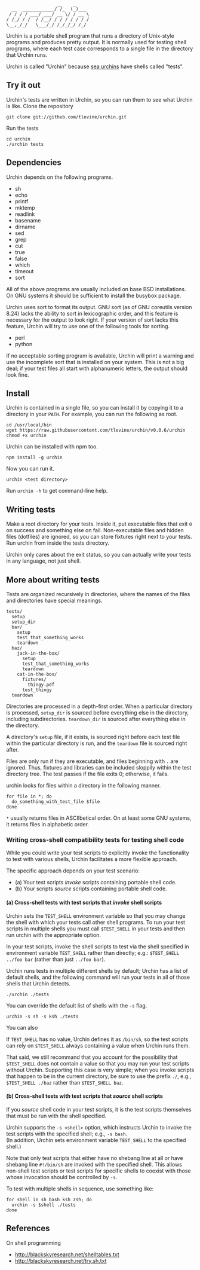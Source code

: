                        __    _     
      __  ____________/ /_  (_)___ 
     / / / / ___/ ___/ __ \/ / __ \
    / /_/ / /  / /__/ / / / / / / /
    \__,_/_/   \___/_/ /_/_/_/ /_/ 

Urchin is a portable shell program that runs a directory of Unix-style
programs and produces pretty output. It is normally used for testing
shell programs, where each test case corresponds to a single file in
the directory that Urchin runs.

Urchin is called "Urchin" because
[sea urchins](https://en.wikipedia.org/wiki/Sea_urchin)
have shells called "tests".

## Try it out
Urchin's tests are written in Urchin, so you can run them to see what Urchin
is like. Clone the repository

    git clone git://github.com/tlevine/urchin.git

Run the tests

    cd urchin
    ./urchin tests

## Dependencies
Urchin depends on the following programs.

* sh
* echo
* printf
* mktemp
* readlink
* basename
* dirname
* sed
* grep
* cut
* true
* false
* which
* timeout
* sort

All of the above programs are usually included on base BSD installations.
On GNU systems it should be sufficient to install the busybox package.

Urchin uses sort to format its output. GNU sort (as of GNU coreutils version
8.24) lacks the ability to sort in lexicographic order, and this feature is
necessary for the output to look right. If your version of sort lacks this
feature, Urchin will try to use one of the following tools for sorting.

* perl
* python

If no acceptable sorting program is available, Urchin will print a warning
and use the incomplete sort that is installed on your system. This is not a
big deal; if your test files all start with alphanumeric letters, the output
should look fine.

## Install
Urchin is contained in a single file, so you can install it by copying it to a
directory in your `PATH`. For example, you can run the following as root.

    cd /usr/local/bin
    wget https://raw.githubusercontent.com/tlevine/urchin/v0.0.6/urchin
    chmod +x urchin

Urchin can be installed with npm too.

    npm install -g urchin

Now you can run it.

    urchin <test directory>

Run `urchin -h` to get command-line help.

## Writing tests
Make a root directory for your tests. Inside it, put executable files that
exit `0` on success and something else on fail. Non-executable files and hidden
files (dotfiles) are ignored, so you can store fixtures right next to your
tests. Run urchin from inside the tests directory.

Urchin only cares about the exit status, so you can actually write your tests
in any language, not just shell.

## More about writing tests
Tests are organized recursively in directories, where the names of the files
and directories have special meanings.

    tests/
      setup
      setup_dir
      bar/
        setup
        test_that_something_works
        teardown
      baz/
        jack-in-the-box/
          setup
          test_that_something_works
          teardown
        cat-in-the-box/
          fixtures/
            thingy.pdf
          test_thingy
      teardown

Directories are processed in a depth-first order. When a particular directory
is processed, `setup_dir` is sourced before everything else in the directory,
including subdirectories. `teardown_dir` is sourced after everything else in
the directory.

A directory's `setup` file, if it exists, is sourced right before each test
file within the particular directory is run, and the `teardown` file is
sourced right after.

Files are only run if they are executable, and files beginning with `.` are
ignored. Thus, fixtures and libraries can be included sloppily within the test
directory tree. The test passes if the file exits 0; otherwise, it fails.

urchin looks for files within a directory in the following manner.

    for file in *; do
      do_something_with_test_file $file
    done

`*` usually returns files in ASCIIbetical order. On at least some GNU
systems, it returns files in alphabetic order.

### Writing cross-shell compatibility tests for testing shell code

While you could write your test scripts to explicitly invoke the functionality
to test with various shells, Urchin facilitates a more flexible approach.

The specific approach depends on your test scenario:

* (a) Your test scripts _invoke_ scripts containing portable shell code.
* (b) Your scripts _source_ scripts containing portable shell code.

#### (a) Cross-shell tests with test scripts that _invoke_ shell scripts
Urchin sets the `TEST_SHELL` environment variable so that you may change the
shell with which your tests call other shell programs. To run your test
scripts in multiple shells you must call `$TEST_SHELL` in your tests and then
run urchin with the appropriate option.

In your test scripts, invoke the shell scripts to test via the shell
specified in environment variable `TEST_SHELL` rather than directly;
e.g.: `$TEST_SHELL ../foo bar` (rather than just `../foo bar`).  

Urchin runs tests in multiple different shells by default; Urchin has a
list of default shells, and the following command will run your tests in
all of those shells that Urchin detects.

    ./urchin ./tests

You can override the default list of shells with the `-s` flag.

    urchin -s sh -s ksh ./tests

You can also 

If `TEST_SHELL` has no value, Urchin defines it as `/bin/sh`, so the test
scripts can rely on `$TEST_SHELL` always containing a value when Urchin runs
them.

That said, we still recommand that you account for the possibility that
`$TEST_SHELL` does not contain a value so that you may run your test scripts
without Urchin. Supporting this case is very simple; when you invoke scripts
that happen to be in the current directory, be sure to use the prefix `./`,
e.g., `$TEST_SHELL ./baz` rather than `$TEST_SHELL baz`.

#### (b) Cross-shell tests with test scripts that _source_ shell scripts
If you _source_ shell code in your test scripts, it is the test scripts
themselves that must be run with the shell specified.

Urchin supports the `-s <shell>` option, which instructs
Urchin to invoke the test scripts with the specified shell; e.g., `-s bash`.  
(In addition, Urchin sets environment variable `TEST_SHELL` to the specified
shell.)

Note that only test scripts that either have no shebang line at all or
have shebang line `#!/bin/sh` are invoked with the specified shell.
This allows non-shell test scripts or test scripts for specific
shells to coexist with those whose invocation should be controlled by `-s`.

To test with multiple shells in sequence, use something like:

    for shell in sh bash ksh zsh; do
      urchin -s $shell ./tests
    done

## References

On shell programming

* http://blackskyresearch.net/shelltables.txt
* http://blackskyresearch.net/try.sh.txt
